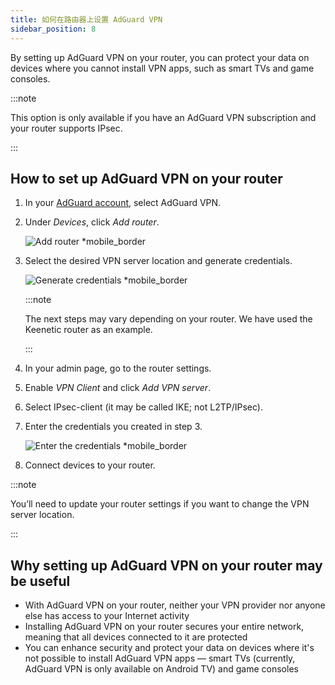 ```yaml
---
title: 如何在路由器上设置 AdGuard VPN
sidebar_position: 8
---
```


By setting up AdGuard VPN on your router, you can protect your data on devices where you cannot install VPN apps, such as smart TVs and game consoles.

:::note

This option is only available if you have an AdGuard VPN subscription and your router supports IPsec.

:::

## How to set up AdGuard VPN on your router

1. In your [AdGuard account](https://auth.adguard.com/login.html), select AdGuard VPN.

2. Under _Devices_, click _Add router_.

   ![Add router \*mobile\_border](https://cdn.adguardvpn.com/content/kb/vpn/general/2_year.jpg)

3. Select the desired VPN server location and generate credentials.

   ![Generate credentials \*mobile\_border](https://cdn.adguardvpn.com/content/kb/vpn/general/configure_router.png)

   :::note

   The next steps may vary depending on your router. We have used the Keenetic router as an example.

   :::

4. In your admin page, go to the router settings.

5. Enable _VPN Client_ and click _Add VPN server_.

6. Select IPsec-client (it may be called IKE; not L2TP/IPsec).

7. Enter the credentials you created in step 3.

   ![Enter the credentials \*mobile\_border](https://cdn.adguardvpn.com/content/kb/vpn/general/vpn_connection.jpg)

8. Connect devices to your router.

:::note

You’ll need to update your router settings if you want to change the VPN server location.

:::

## Why setting up AdGuard VPN on your router may be useful

- With AdGuard VPN on your router, neither your VPN provider nor anyone else has access to your Internet activity
- Installing AdGuard VPN on your router secures your entire network, meaning that all devices connected to it are protected
- You can enhance security and protect your data on devices where it's not possible to install AdGuard VPN apps — smart TVs (currently, AdGuard VPN is only available on Android TV) and game consoles
